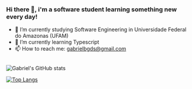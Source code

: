 ### Hi there 👋, i'm a software student learning something new every day!

- 🔭 I’m currently studying Software Engineering in Universidade Federal do Amazonas (UFAM)
- 🌱 I’m currently learning Typescript
- 📫 How to reach me: gabrielbgds@gmail.com

##
![Gabriel's GitHub stats](https://github-readme-stats.vercel.app/api?username=gabrielbgds&show_icons=true&count_private=true&theme=tokyonight)

[![Top Langs](https://github-readme-stats.vercel.app/api/top-langs/?username=gabrielbgds&exclude_repo=repo1,repo2&langs_count=8&layout=compact&theme=tokyonight)](https://github.com/gabrielbgds/github-readme-stats)
##
